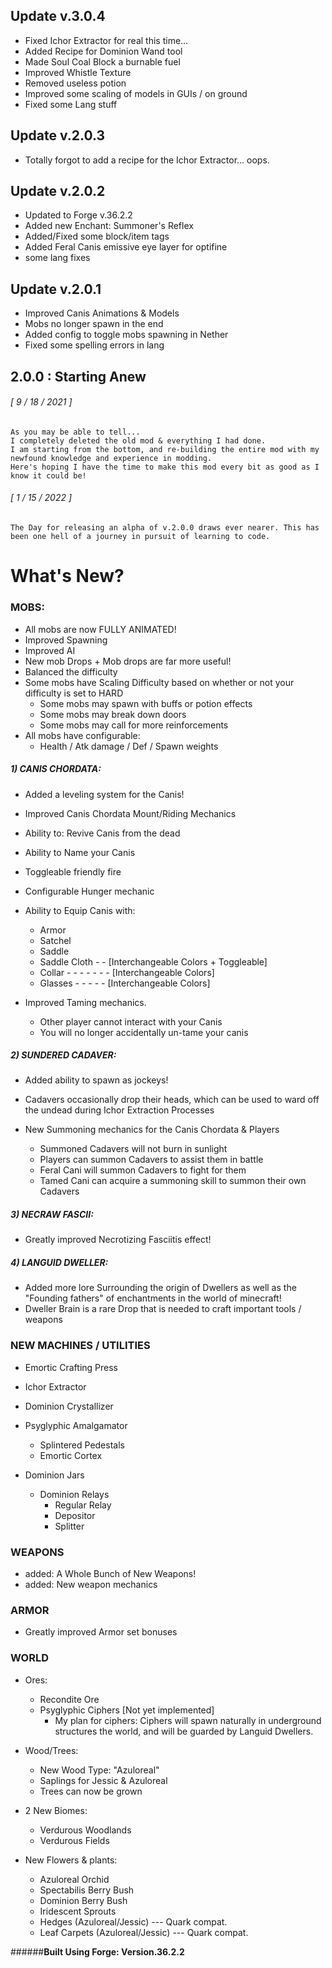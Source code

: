 ## Update v.3.0.4
+ Fixed Ichor Extractor for real this time...
+ Added Recipe for Dominion Wand tool
+ Made Soul Coal Block a burnable fuel
+ Improved Whistle Texture
+ Removed useless potion
+ Improved some scaling of models in GUIs / on ground
+ Fixed some Lang stuff

## Update v.2.0.3
+ Totally forgot to add a recipe for the Ichor Extractor... oops.

## Update v.2.0.2
+ Updated to Forge v.36.2.2
+ Added new Enchant: Summoner's Reflex
+ Added/Fixed some block/item tags
+ Added Feral Canis emissive eye layer for optifine
+ some lang fixes

## Update v.2.0.1
+ Improved Canis Animations & Models
+ Mobs no longer spawn in the end
+ Added config to toggle mobs spawning in Nether
+ Fixed some spelling errors in lang

## 2.0.0 : Starting Anew
###### [ 9 / 18 / 2021 ]
	As you may be able to tell...
	I completely deleted the old mod & everything I had done.
	I am starting from the bottom, and re-building the entire mod with my newfound knowledge and experience in modding.
	Here's hoping I have the time to make this mod every bit as good as I know it could be!
###### [ 1 / 15 / 2022 ]
	The Day for releasing an alpha of v.2.0.0 draws ever nearer. This has been one hell of a journey in pursuit of learning to code.

# What's New?
### MOBS:
+ All mobs are now FULLY ANIMATED!
+ Improved Spawning
+ Improved AI
+ New mob Drops + Mob drops are far more useful!
+ Balanced the difficulty
+ Some mobs have Scaling Difficulty based on whether or not your difficulty is set to HARD
  + Some mobs may spawn with buffs or potion effects
  + Some mobs may break down doors
  + Some mobs may call for more reinforcements
+ All mobs have configurable:
  + Health / Atk damage / Def / Spawn weights

##### 1) CANIS CHORDATA:
+ Added a leveling system for the Canis!
+ Improved Canis Chordata Mount/Riding Mechanics
+ Ability to: Revive Canis from the dead

+ Ability to Name your Canis
+ Toggleable friendly fire
+ Configurable Hunger mechanic


+ Ability to Equip Canis with:
  - Armor
  - Satchel
  - Saddle 
  - Saddle Cloth - - [Interchangeable Colors + Toggleable]
  - Collar - - - - - - - [Interchangeable Colors]
  - Glasses - - - - - [Interchangeable Colors]
  

+ Improved Taming mechanics.
  + Other player cannot interact with your Canis
  + You will no longer accidentally un-tame your canis


##### 2) SUNDERED CADAVER:
+ Added ability to spawn as jockeys!
+ Cadavers occasionally drop their heads, which can be used to ward off the undead during Ichor Extraction Processes


+ New Summoning mechanics for the Canis Chordata & Players
  + Summoned Cadavers will not burn in sunlight
  + Players can summon Cadavers to assist them in battle
  + Feral Cani will summon Cadavers to fight for them
  + Tamed Cani can acquire a summoning skill to summon their own Cadavers


##### 3) NECRAW FASCII:
+ Greatly improved Necrotizing Fasciitis effect!


##### 4) LANGUID DWELLER:
+ Added more lore Surrounding the origin of Dwellers as well as the "Founding fathers" of enchantments in the world of minecraft!
+ Dweller Brain is a rare Drop that is needed to craft important tools / weapons

### NEW MACHINES / UTILITIES
+ Emortic Crafting Press
+ Ichor Extractor
+ Dominion Crystallizer
+ Psyglyphic Amalgamator
  + Splintered Pedestals
  + Emortic Cortex
  

+ Dominion Jars
  + Dominion Relays
    + Regular Relay
    + Depositor
    + Splitter
### WEAPONS

+ added: A Whole Bunch of New Weapons!
+ added: New weapon mechanics

### ARMOR 
+ Greatly improved Armor set bonuses
### WORLD
  + Ores:
    + Recondite Ore
    + Psyglyphic Ciphers [Not yet implemented]
      + My plan for ciphers: Ciphers will spawn naturally in underground structures the world, and will be guarded by Languid Dwellers.
  

  + Wood/Trees:
    + New Wood Type: "Azuloreal"
    + Saplings for Jessic & Azuloreal
    + Trees can now be grown
  

  + 2 New Biomes:
    + Verdurous Woodlands
    + Verdurous Fields
  

  + New Flowers & plants:
    + Azuloreal Orchid
    + Spectabilis Berry Bush
    + Dominion Berry Bush
    + Iridescent Sprouts
    + Hedges (Azuloreal/Jessic)  ---  Quark compat.
    + Leaf Carpets (Azuloreal/Jessic)  ---  Quark compat.


 ######__Built Using Forge: Version.36.2.2__